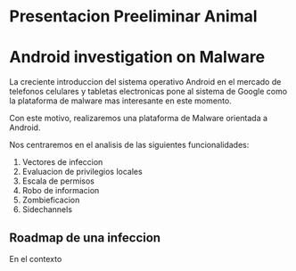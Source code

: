 Presentacion Preeliminar Animal
===============================

Android investigation on Malware
=================================

La creciente introduccion del sistema operativo Android en el mercado de telefonos celulares y tabletas electronicas pone al sistema de Google como la plataforma de malware mas interesante en este momento.

Con este motivo, realizaremos una plataforma de Malware orientada a Android.

Nos centraremos en el analisis de las siguientes funcionalidades:

 1. Vectores de infeccion
 2. Evaluacion de privilegios locales
 3. Escala de permisos
 4. Robo de informacion
 5. Zombieficacion
 6. Sidechannels



Roadmap de una infeccion
-------------------------

En el contexto 
